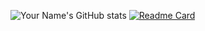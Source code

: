 
![Your Name's GitHub stats](https://github-readme-stats.vercel.app/api?username=natalyasafarevich&show_icons=true&theme=default)
[![Readme Card](https://github-readme-stats.vercel.app/api/pin/?username=IncubatorSamurai&repo=Inctagram)](https://github.com/IncubatorSamurai/Inctagram)
